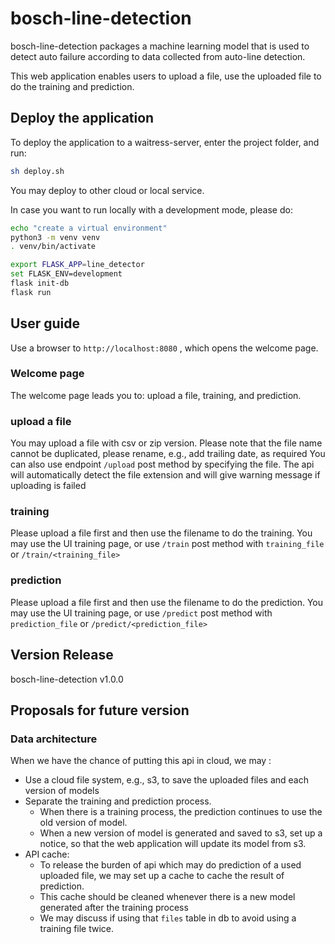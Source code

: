 # bosch-line-detection

bosch-line-detection packages a machine learning model that is used to detect auto failure according to data collected from auto-line detection.

This web application enables users to upload a file, use the uploaded file to do the training and prediction. 

## Deploy the application
To deploy the application to a waitress-server, enter the project folder, and run:
```bash
sh deploy.sh
``` 
You may deploy to other cloud or local service.

In case you want to run locally with a development mode, please do:

```bash
echo "create a virtual environment"
python3 -m venv venv
. venv/bin/activate

export FLASK_APP=line_detector
set FLASK_ENV=development
flask init-db
flask run

``` 

## User guide
Use a browser to `http://localhost:8080` , which opens the welcome page.

### Welcome page
The welcome page leads you to: upload a file, training, and prediction.

### upload a file
You may upload a file with csv or zip version.
Please note that the file name cannot be duplicated, please rename, e.g., add trailing date, as required 
You can also use endpoint `/upload` post method by specifying the file.
The api will automatically detect the file extension and will give warning message if uploading is failed

### training
Please upload a file first and then use the filename to do the training.
You may use the UI training page, or use `/train` post method with `training_file` or `/train/<training_file>`

### prediction
Please upload a file first and then use the filename to do the prediction.
You may use the UI training page, or use `/predict` post method with `prediction_file` or `/predict/<prediction_file>`

## Version Release
bosch-line-detection v1.0.0

## Proposals for future version
### Data architecture
When we have the chance of putting this api in cloud, we may :

* Use a cloud file system, e.g., s3, to save the uploaded files and each version of models
* Separate the training and prediction process. 
    * When there is a training process, the prediction continues to use the old version of model.
    * When a new version of model is generated and saved to s3, set up a notice, so that the web application will update its model from s3.
* API cache: 
    * To release the burden of api which may do prediction of a used uploaded file, we may set up a cache to cache the result of prediction.
    * This cache should be cleaned whenever there is a new model generated after the training process
    * We may discuss if using that `files` table in db to avoid using a training file twice.  
 
 